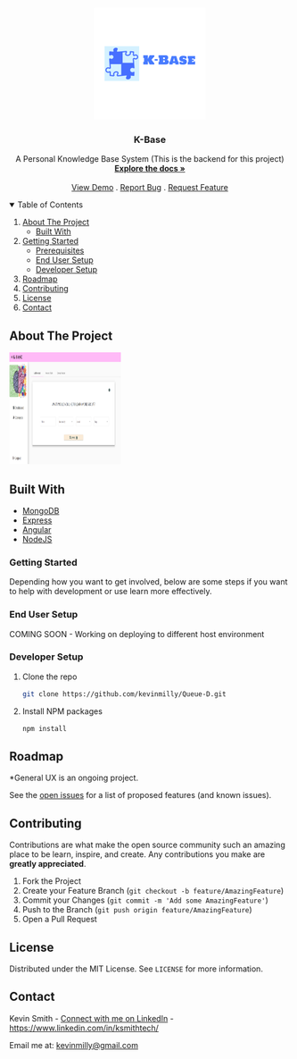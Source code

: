 <!-- PROJECT LOGO -->
<br />
<p align="center">
  <a href="">
    <img src="readme-assets/logo.png" alt="Logo" width="200" height="200">
  </a>

  <h3 align="center">K-Base</h3>

  <p align="center">
   A Personal Knowledge Base System (This is the backend for this project)
    <br />
    <a href="https://github.com/kevinmilly/K-Base-frontend"><strong>Explore the docs »</strong></a>
    <br />
    <br />
    <a href="readme-assets/kbase-demo.gif">View Demo</a>
    .
    <a href="https://github.com/kevinmilly/K-Base-frontend/issues">Report Bug</a>
    .
    <a href="https://github.com/kevinmilly/K-Base-frontend/issues">Request Feature</a>
  </p>
</p>



<!-- TABLE OF CONTENTS -->
<details open="open">
  <summary>Table of Contents</summary>
  <ol>
    <li>
      <a href="#about-the-project">About The Project</a>
      <ul>
        <li><a href="#built-with">Built With</a></li>
      </ul>
    </li>
    <li>
      <a href="#getting-started">Getting Started</a>
      <ul>
        <li><a href="#prerequisites">Prerequisites</a></li>
        <li><a href="#generaluse">End User Setup</a></li>
        <li><a href="#installation">Developer Setup</a></li>
      </ul>
    </li>
    <li><a href="#roadmap">Roadmap</a></li>
    <li><a href="#contributing">Contributing</a></li>
    <li><a href="#license">License</a></li>
    <li><a href="#contact">Contact</a></li>

  </ol>
</details>



<!-- ABOUT THE PROJECT -->
## About The Project

<img src="readme-assets/screenshot.PNG" alt="screenshot" width="200" height="200">


## Built With

* [MongoDB](https://www.mongodb.com/)
* [Express](https://expressjs.com/)
* [Angular](https://angular.io/)
* [NodeJS](https://nodejs.org/en/)


### Getting Started

Depending how you want to get involved, below are some steps if you want to help with development or use learn more effectively.

### End User Setup

COMING SOON - Working on deploying to different host environment

### Developer Setup

1. Clone the repo
   ```sh
   git clone https://github.com/kevinmilly/Queue-D.git
   ```
2. Install NPM packages
   ```sh
   npm install
   ```
## Roadmap

*General UX is an ongoing project.


See the [open issues](https://github.com/kevinmilly/QueueD/issues) for a list of proposed features (and known issues).

<!-- CONTRIBUTING -->
## Contributing

Contributions are what make the open source community such an amazing place to be learn, inspire, and create. Any contributions you make are **greatly appreciated**.


1. Fork the Project
2. Create your Feature Branch (`git checkout -b feature/AmazingFeature`)
3. Commit your Changes (`git commit -m 'Add some AmazingFeature'`)
4. Push to the Branch (`git push origin feature/AmazingFeature`)
5. Open a Pull Request



<!-- LICENSE -->
## License

Distributed under the MIT License. See `LICENSE` for more information.



<!-- CONTACT -->
## Contact

Kevin Smith - [Connect with me on LinkedIn](https://www.linkedin.com/in/ksmithtech/) - https://www.linkedin.com/in/ksmithtech/

Email me at: kevinmilly@gmail.com
